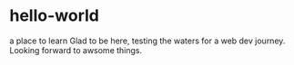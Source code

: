 # hello-world
a place to learn
Glad to be here, testing the waters for a web dev journey. Looking forward to awsome things.
